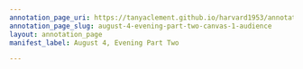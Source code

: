 ```yaml
---
annotation_page_uri: https://tanyaclement.github.io/harvard1953/annotations/august-4-evening-part-two-canvas-1-audience.json
annotation_page_slug: august-4-evening-part-two-canvas-1-audience
layout: annotation_page
manifest_label: August 4, Evening Part Two

---
```

